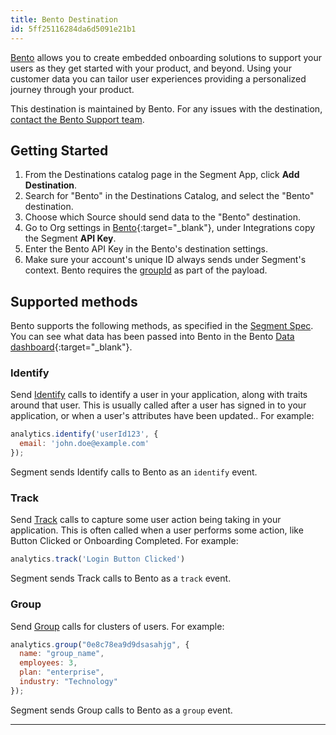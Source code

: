 ```yaml
---
title: Bento Destination
id: 5ff25116284da6d5091e21b1
---
```


[Bento](https://www.trybento.co/) allows you to create embedded onboarding solutions to support your users as they get started with your product, and beyond. Using your customer data you can tailor user experiences providing a personalized journey through your product.

This destination is maintained by Bento. For any issues with the destination, [contact the Bento Support team](mailto:support@trybento.co).


## Getting Started

 

1. From the Destinations catalog page in the Segment App, click **Add Destination**.
2. Search for "Bento" in the Destinations Catalog, and select the "Bento" destination.
3. Choose which Source should send data to the "Bento" destination.
4. Go to Org settings in [Bento](https://everboarding.trybento.co/settings/organization){:target="_blank"}, under Integrations copy the Segment **API Key**. 
5. Enter the Bento API Key in the Bento's destination settings.
6. Make sure your account's unique ID always sends under Segment's context. Bento requires the [groupId](/docs/connections/spec/group/#group-id) as part of the payload.


## Supported methods

Bento supports the following methods, as specified in the [Segment Spec](/docs/connections/spec). You can see what data has been passed into Bento in the Bento [Data dashboard](https://everboarding.trybento.co/data){:target="_blank"}.

### Identify

Send [Identify](/docs/connections/sources/catalog/libraries/website/javascript/#identify) calls to identify a user in your application, along with traits around that user. This is usually called after a user has signed in to your application, or when a user's attributes have been updated.. For example:

```js
analytics.identify('userId123', {
  email: 'john.doe@example.com'
});
```

Segment sends Identify calls to Bento as an `identify` event.


### Track

Send [Track](/docs/connections/sources/catalog/libraries/website/javascript/#track) calls to capture some user action being taking in your application.  This is often called when a user performs some action, like Button Clicked or Onboarding Completed. For example:

```js
analytics.track('Login Button Clicked')
```

Segment sends Track calls to Bento as a `track` event.

### Group

Send [Group](/docs/connections/sources/catalog/libraries/website/javascript/#group) calls for clusters of users. For example:

```js
analytics.group("0e8c78ea9d9dsasahjg", {
  name: "group_name",
  employees: 3,
  plan: "enterprise",
  industry: "Technology"
});
```

Segment sends Group calls to Bento as a `group` event.

---
